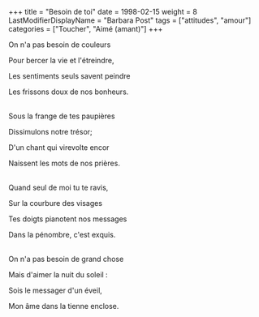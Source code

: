 +++
title = "Besoin de toi"
date = 1998-02-15
weight = 8
LastModifierDisplayName = "Barbara Post"
tags = ["attitudes", "amour"]
categories = ["Toucher", "Aimé (amant)"]
+++

On n'a pas besoin de couleurs

Pour bercer la vie et l'étreindre,

Les sentiments seuls savent peindre

Les frissons doux de nos bonheurs.

 \
Sous la frange de tes paupières

Dissimulons notre trésor;

D'un chant qui virevolte encor

Naissent les mots de nos prières.

 \
Quand seul de moi tu te ravis,

Sur la courbure des visages

Tes doigts pianotent nos messages

Dans la pénombre, c'est exquis.

 \
On n'a pas besoin de grand chose

Mais d'aimer la nuit du soleil :

Sois le messager d'un éveil,

Mon âme dans la tienne enclose.
